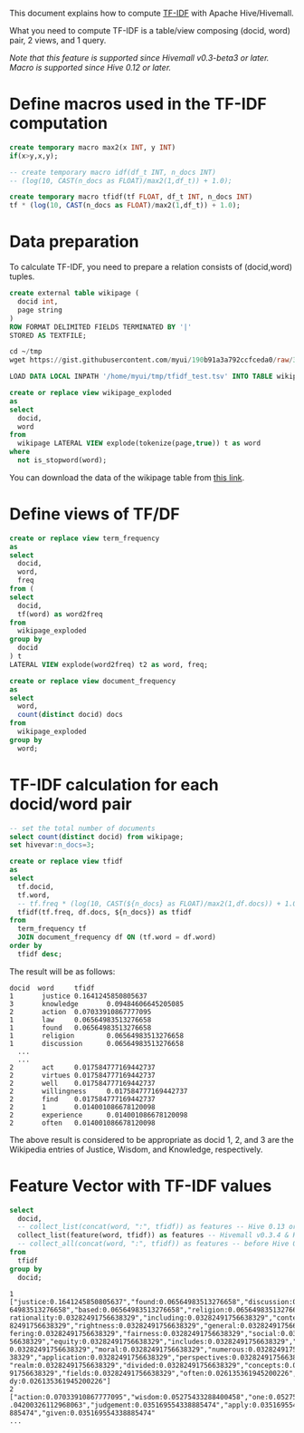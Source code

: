 <!--
  Licensed to the Apache Software Foundation (ASF) under one
  or more contributor license agreements.  See the NOTICE file
  distributed with this work for additional information
  regarding copyright ownership.  The ASF licenses this file
  to you under the Apache License, Version 2.0 (the
  "License"); you may not use this file except in compliance
  with the License.  You may obtain a copy of the License at

    http://www.apache.org/licenses/LICENSE-2.0

  Unless required by applicable law or agreed to in writing,
  software distributed under the License is distributed on an
  "AS IS" BASIS, WITHOUT WARRANTIES OR CONDITIONS OF ANY
  KIND, either express or implied.  See the License for the
  specific language governing permissions and limitations
  under the License.
-->
        
This document explains how to compute [TF-IDF](http://en.wikipedia.org/wiki/Tf%E2%80%93idf) with Apache Hive/Hivemall.

What you need to compute TF-IDF is a table/view composing (docid, word) pair, 2 views, and 1 query.

_Note that this feature is supported since Hivemall v0.3-beta3 or later. Macro is supported since Hive 0.12 or later._

# Define macros used in the TF-IDF computation
```sql
create temporary macro max2(x INT, y INT)
if(x>y,x,y);

-- create temporary macro idf(df_t INT, n_docs INT)
-- (log(10, CAST(n_docs as FLOAT)/max2(1,df_t)) + 1.0);

create temporary macro tfidf(tf FLOAT, df_t INT, n_docs INT)
tf * (log(10, CAST(n_docs as FLOAT)/max2(1,df_t)) + 1.0);
```

# Data preparation
To calculate TF-IDF, you need to prepare a relation consists of (docid,word) tuples.
```sql
create external table wikipage (
  docid int,
  page string
)
ROW FORMAT DELIMITED FIELDS TERMINATED BY '|'
STORED AS TEXTFILE;

cd ~/tmp
wget https://gist.githubusercontent.com/myui/190b91a3a792ccfceda0/raw/327acd192da4f96da8276dcdff01b19947a4373c/tfidf_test.tsv

LOAD DATA LOCAL INPATH '/home/myui/tmp/tfidf_test.tsv' INTO TABLE wikipage;

create or replace view wikipage_exploded
as
select
  docid, 
  word
from
  wikipage LATERAL VIEW explode(tokenize(page,true)) t as word
where
  not is_stopword(word);
```
You can download the data of the wikipage table from [this link]( https://gist.githubusercontent.com/myui/190b91a3a792ccfceda0/raw/327acd192da4f96da8276dcdff01b19947a4373c/tfidf_test.tsv).

# Define views of TF/DF
```sql
create or replace view term_frequency 
as
select
  docid, 
  word,
  freq
from (
select
  docid,
  tf(word) as word2freq
from
  wikipage_exploded
group by
  docid
) t 
LATERAL VIEW explode(word2freq) t2 as word, freq;

create or replace view document_frequency
as
select
  word, 
  count(distinct docid) docs
from
  wikipage_exploded
group by
  word;
```

# TF-IDF calculation for each docid/word pair
```sql
-- set the total number of documents
select count(distinct docid) from wikipage;
set hivevar:n_docs=3;

create or replace view tfidf
as
select
  tf.docid,
  tf.word, 
  -- tf.freq * (log(10, CAST(${n_docs} as FLOAT)/max2(1,df.docs)) + 1.0) as tfidf
  tfidf(tf.freq, df.docs, ${n_docs}) as tfidf
from
  term_frequency tf 
  JOIN document_frequency df ON (tf.word = df.word)
order by 
  tfidf desc;
```

The result will be as follows:
```
docid  word     tfidf
1       justice 0.1641245850805637
3       knowledge       0.09484606645205085
2       action  0.07033910867777095
1       law     0.06564983513276658
1       found   0.06564983513276658
1       religion        0.06564983513276658
1       discussion      0.06564983513276658
  ...
  ...
2       act     0.017584777169442737
2       virtues 0.017584777169442737
2       well    0.017584777169442737
2       willingness     0.017584777169442737
2       find    0.017584777169442737
2       1       0.014001086678120098
2       experience      0.014001086678120098
2       often   0.014001086678120098
```
The above result is considered to be appropriate as docid 1, 2, and 3 are the Wikipedia entries of Justice, Wisdom, and Knowledge, respectively.

# Feature Vector with TF-IDF values

```sql
select
  docid, 
  -- collect_list(concat(word, ":", tfidf)) as features -- Hive 0.13 or later
  collect_list(feature(word, tfidf)) as features -- Hivemall v0.3.4 & Hive 0.13 or later
  -- collect_all(concat(word, ":", tfidf)) as features -- before Hive 0.13
from 
  tfidf
group by
  docid;
```

```
1       ["justice:0.1641245850805637","found:0.06564983513276658","discussion:0.06564983513276658","law:0.065
64983513276658","based:0.06564983513276658","religion:0.06564983513276658","viewpoints:0.03282491756638329","
rationality:0.03282491756638329","including:0.03282491756638329","context:0.03282491756638329","concept:0.032
82491756638329","rightness:0.03282491756638329","general:0.03282491756638329","many:0.03282491756638329","dif
fering:0.03282491756638329","fairness:0.03282491756638329","social:0.03282491756638329","broadest:0.032824917
56638329","equity:0.03282491756638329","includes:0.03282491756638329","theology:0.03282491756638329","ethics:
0.03282491756638329","moral:0.03282491756638329","numerous:0.03282491756638329","philosophical:0.032824917566
38329","application:0.03282491756638329","perspectives:0.03282491756638329","procedural:0.03282491756638329",
"realm:0.03282491756638329","divided:0.03282491756638329","concepts:0.03282491756638329","attainment:0.032824
91756638329","fields:0.03282491756638329","often:0.026135361945200226","philosophy:0.026135361945200226","stu
dy:0.026135361945200226"]
2       ["action:0.07033910867777095","wisdom:0.05275433288400458","one:0.05275433288400458","understanding:0
.04200326112968063","judgement:0.035169554338885474","apply:0.035169554338885474","disposition:0.035169554338
885474","given:0.035169554338885474"
...
```